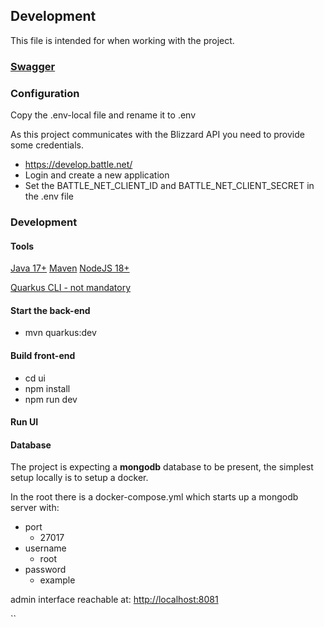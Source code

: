 ## Development

This file is intended for when working with the project.

### [Swagger](http://localhost:8000/api/v1/swagger)

### Configuration

Copy the .env-local file and rename it to .env

As this project communicates with the Blizzard API you need to provide some credentials.

- https://develop.battle.net/
- Login and create a new application
- Set the BATTLE_NET_CLIENT_ID and BATTLE_NET_CLIENT_SECRET in the .env file

### Development

#### Tools
[Java 17+](https://www.java.com/sv/)
[Maven](https://maven.apache.org/)
[NodeJS 18+](https://nodejs.org/en)

[Quarkus CLI - not mandatory](https://quarkus.io/guides/cli-tooling)

#### Start the back-end

- mvn quarkus:dev

#### Build front-end

- cd ui
- npm install
- npm run dev

#### Run UI

#### Database

The project is expecting a **mongodb** database to be present, the simplest setup locally
is to setup a docker.

In the root there is a docker-compose.yml which starts up
a mongodb server with:

- port
    - 27017
- username
    - root
- password
    - example

admin interface reachable at:
[http://localhost:8081](http://localhost:8081)

``
